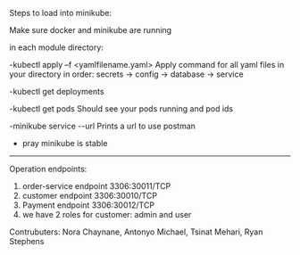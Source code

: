 Steps to load into minikube:

Make sure docker and minikube are running

in each module directory:

-kubectl apply –f <yamlfilename.yaml>
    Apply command for all yaml files in your directory in order: secrets -> config -> database -> service

-kubectl get deployments

-kubectl get pods
    Should see your pods running and pod ids

-minikube service <servicename> --url
    Prints a url to use postman

- pray minikube is stable
*******
Operation endpoints:
1. order-service endpoint 3306:30011/TCP 
2. customer endpoint 3306:30010/TCP
3. Payment endpoint 3306:30012/TCP 
4. we have 2 roles for customer: admin and user

Contrubuters:
Nora Chaynane, Antonyo Michael, Tsinat Mehari, Ryan Stephens


  


